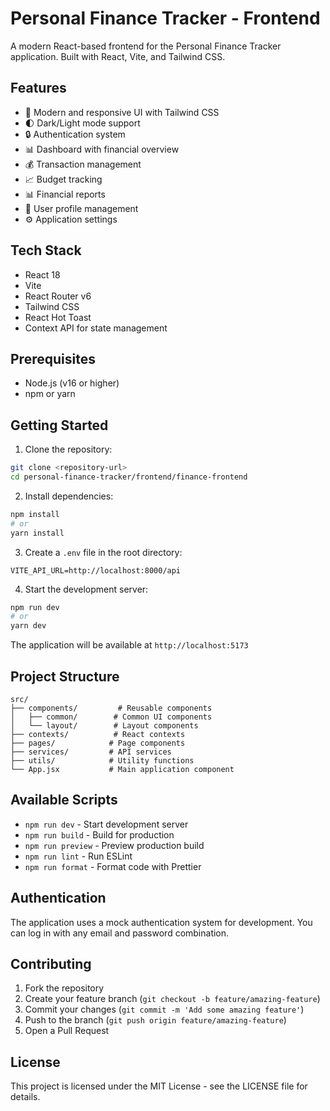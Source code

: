 # Personal Finance Tracker - Frontend

A modern React-based frontend for the Personal Finance Tracker application. Built with React, Vite, and Tailwind CSS.

## Features

- 🎨 Modern and responsive UI with Tailwind CSS
- 🌓 Dark/Light mode support
- 🔒 Authentication system
- 📊 Dashboard with financial overview
- 💰 Transaction management
- 📈 Budget tracking
- 📊 Financial reports
- 👤 User profile management
- ⚙️ Application settings

## Tech Stack

- React 18
- Vite
- React Router v6
- Tailwind CSS
- React Hot Toast
- Context API for state management

## Prerequisites

- Node.js (v16 or higher)
- npm or yarn

## Getting Started

1. Clone the repository:
```bash
git clone <repository-url>
cd personal-finance-tracker/frontend/finance-frontend
```

2. Install dependencies:
```bash
npm install
# or
yarn install
```

3. Create a `.env` file in the root directory:
```env
VITE_API_URL=http://localhost:8000/api
```

4. Start the development server:
```bash
npm run dev
# or
yarn dev
```

The application will be available at `http://localhost:5173`

## Project Structure

```
src/
├── components/         # Reusable components
│   ├── common/        # Common UI components
│   └── layout/        # Layout components
├── contexts/          # React contexts
├── pages/            # Page components
├── services/         # API services
├── utils/            # Utility functions
└── App.jsx           # Main application component
```

## Available Scripts

- `npm run dev` - Start development server
- `npm run build` - Build for production
- `npm run preview` - Preview production build
- `npm run lint` - Run ESLint
- `npm run format` - Format code with Prettier

## Authentication

The application uses a mock authentication system for development. You can log in with any email and password combination.

## Contributing

1. Fork the repository
2. Create your feature branch (`git checkout -b feature/amazing-feature`)
3. Commit your changes (`git commit -m 'Add some amazing feature'`)
4. Push to the branch (`git push origin feature/amazing-feature`)
5. Open a Pull Request

## License

This project is licensed under the MIT License - see the LICENSE file for details.

